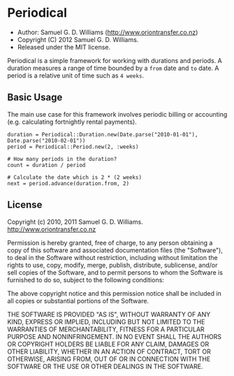 Periodical
=========

* Author: Samuel G. D. Williams (<http://www.oriontransfer.co.nz>)
* Copyright (C) 2012 Samuel G. D. Williams.
* Released under the MIT license.

Periodical is a simple framework for working with durations and periods. A duration measures a range of time bounded by a `from` date and `to` date. A period is a relative unit of time such as `4 weeks`.

Basic Usage
-----------

The main use case for this framework involves periodic billing or accounting (e.g. calculating fortnightly rental payments).

	duration = Periodical::Duration.new(Date.parse("2010-01-01"), Date.parse("2010-02-01"))
	period = Periodical::Period.new(2, :weeks)
	
	# How many periods in the duration?
	count = duration / period
	
	# Calculate the date which is 2 * (2 weeks)
	next = period.advance(duration.from, 2)

License
-------

Copyright (c) 2010, 2011 Samuel G. D. Williams. <http://www.oriontransfer.co.nz>

Permission is hereby granted, free of charge, to any person obtaining a copy
of this software and associated documentation files (the "Software"), to deal
in the Software without restriction, including without limitation the rights
to use, copy, modify, merge, publish, distribute, sublicense, and/or sell
copies of the Software, and to permit persons to whom the Software is
furnished to do so, subject to the following conditions:

The above copyright notice and this permission notice shall be included in
all copies or substantial portions of the Software.

THE SOFTWARE IS PROVIDED "AS IS", WITHOUT WARRANTY OF ANY KIND, EXPRESS OR
IMPLIED, INCLUDING BUT NOT LIMITED TO THE WARRANTIES OF MERCHANTABILITY,
FITNESS FOR A PARTICULAR PURPOSE AND NONINFRINGEMENT. IN NO EVENT SHALL THE
AUTHORS OR COPYRIGHT HOLDERS BE LIABLE FOR ANY CLAIM, DAMAGES OR OTHER
LIABILITY, WHETHER IN AN ACTION OF CONTRACT, TORT OR OTHERWISE, ARISING FROM,
OUT OF OR IN CONNECTION WITH THE SOFTWARE OR THE USE OR OTHER DEALINGS IN
THE SOFTWARE.

